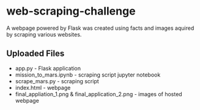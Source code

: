 # web-scraping-challenge
A webpage powered by Flask was created using facts and images aquired by scraping various websites. 

## Uploaded Files
* app.py - Flask application
* mission_to_mars.ipynb - scraping script jupyter notebook 
* scrape_mars.py - scraping script
* index.html - webpage
* final_appliation_1.png & final_application_2.png - images of hosted webpage
